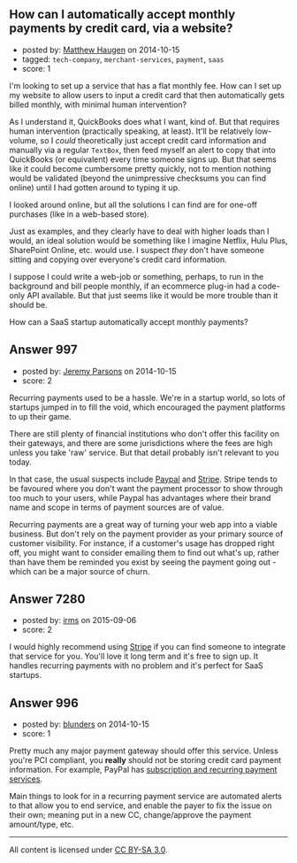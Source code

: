 ## How can I automatically accept monthly payments by credit card, via a website?

- posted by: [Matthew Haugen](https://stackexchange.com/users/1325646/matthew-haugen) on 2014-10-15
- tagged: `tech-company`, `merchant-services`, `payment`, `saas`
- score: 1

I'm looking to set up a service that has a flat monthly fee. How can I set up my website to allow users to input a credit card that then automatically gets billed monthly, with minimal human intervention?

As I understand it, QuickBooks does what I want, kind of. But that requires human intervention (practically speaking, at least). It'll be relatively low-volume, so I *could* theoretically just accept credit card information and manually via a regular `TextBox`, then feed myself an alert to copy that into QuickBooks (or equivalent) every time someone signs up. But that seems like it could become cumbersome pretty quickly, not to mention nothing would be validated (beyond the unimpressive checksums you can find online) until I had gotten around to typing it up.

I looked around online, but all the solutions I can find are for one-off purchases (like in a web-based store).

Just as examples, and they clearly have to deal with higher loads than I would, an ideal solution would be something like I imagine Netflix, Hulu Plus, SharePoint Online, etc. would use. I suspect *they* don't have someone sitting and copying over everyone's credit card information.

I suppose I could write a web-job or something, perhaps, to run in the background and bill people monthly, if an ecommerce plug-in had a code-only API available. But that just seems like it would be more trouble than it should be.

How can a SaaS startup automatically accept monthly payments?


## Answer 997

- posted by: [Jeremy Parsons](https://stackexchange.com/users/497810/jeremy-parsons) on 2014-10-15
- score: 2

<p>Recurring payments used to be a hassle. We're in a startup world, so lots of startups jumped in to fill the void, which encouraged the payment platforms to up their game.</p>

<p>There are still plenty of financial institutions who don't offer this facility on their gateways, and there are some jurisdictions where the fees are high unless you take 'raw' service. But that detail probably isn't relevant to you today.</p>

<p>In that case, the usual suspects include <a href="http://paypal.com" rel="nofollow">Paypal</a> and <a href="http://stripe.com" rel="nofollow">Stripe</a>. Stripe tends to be favoured where you don't want the payment processor to show through too much to your users, while Paypal has advantages where their brand name and scope in terms of payment sources are of value.</p>

<p>Recurring payments are a great way of turning your web app into a viable business. But don't rely on the payment provider as your primary source of customer visibility. For instance, if a customer's usage has dropped right off, you might want to consider emailing them to find out what's up, rather than have them be reminded you exist by seeing the payment going out - which can be a major source of churn.</p>



## Answer 7280

- posted by: [irms](https://stackexchange.com/users/49306/irms) on 2015-09-06
- score: 2

<p>I would highly recommend using <a href="http://stripe.com" rel="nofollow">Stripe</a> if you can find someone to integrate that service for you. You'll love it long term and it's free to sign up. It handles recurring payments with no problem and it's perfect for SaaS startups.</p>



## Answer 996

- posted by: [blunders](https://stackexchange.com/users/216182/blunders) on 2014-10-15
- score: 1

Pretty much any major payment gateway should offer this service. Unless you're PCI compliant, you **really** should not be storing credit card payment information. For example, PayPal has [subscription and recurring payment services](https://www.paypal.c/pdn-recurring ).

Main things to look for in a recurring payment service are automated alerts to that allow you to end service, and enable the payer to fix the issue on their own; meaning put in a new CC, change/approve the payment amount/type, etc.



---

All content is licensed under [CC BY-SA 3.0](https://creativecommons.org/licenses/by-sa/3.0/).
